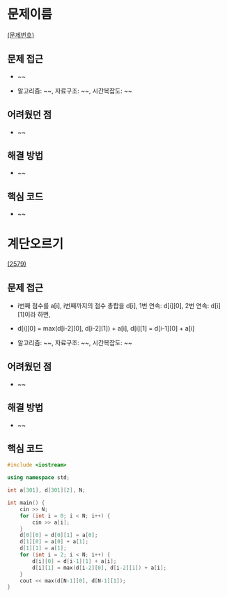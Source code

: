 # 문제이름

[(문제번호)](https://www.acmicpc.net/problem/1000)

## 문제 접근
* ~~

* 알고리즘: ~\~, 자료구조: ~\~, 시간복잡도: ~\~

## 어려웠던 점
* ~~

## 해결 방법
* ~~

## 핵심 코드

* ~~

# 계단오르기

[(2579)](https://www.acmicpc.net/problem/2579)

## 문제 접근
* i번째 점수를 a\[i], i번째까지의 점수 총합을 d\[i], 1번 연속: d\[i]\[0], 2번 연속: d\[i][1]이라 하면,
* d\[i]\[0] = max(d\[i-2]\[0], d\[i-2]\[1]) + a\[i], d\[i]\[1] = d\[i-1]\[0] + a\[i]

* 알고리즘: ~\~, 자료구조: ~\~, 시간복잡도: ~\~

## 어려웠던 점
* ~~

## 해결 방법
* ~~

## 핵심 코드

```cpp
#include <iostream>

using namespace std;

int a[301], d[301][2], N;

int main() {
    cin >> N;
    for (int i = 0; i < N; i++) {
        cin >> a[i];
    }
    d[0][0] = d[0][1] = a[0];
    d[1][0] = a[0] + a[1];
    d[1][1] = a[1];
    for (int i = 2; i < N; i++) {
        d[i][0] = d[i-1][1] + a[i];
        d[i][1] = max(d[i-2][0], d[i-2][1]) + a[i];
    }
    cout << max(d[N-1][0], d[N-1][1]);
}
```
